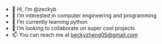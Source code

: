- 👋 Hi, I’m @zeckyb
- 👀 I’m interested in computer engineering and programming
- 🌱 I’m currently learning python
- 💞️ I’m looking to collaborate on super cool projects
- 📫 You can reach me at beckyzheng05@gmail.com

<!---
zeckyb/zeckyb is a ✨ special ✨ repository because its `README.md` (this file) appears on your GitHub profile.
You can click the Preview link to take a look at your changes.
--->
